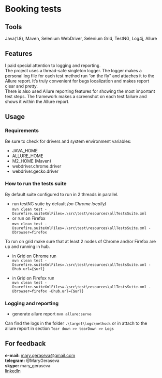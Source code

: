 # Booking tests

## Tools
Java(1.8), Maven, Selenium WebDriver, Selenium Grid, TestNG, Log4j, Allure

## Features
I paid special attention to logging and reporting.  
The project uses a thread-safe singleton logger. The logger makes a personal log file for each test method run “on the fly” and attaches it to the Allure report. It’s truly convenient for bugs localization and makes report clear and pretty.  
There is also used Allure reporting features for showing the most important test steps. The framework makes a screenshot on each test failure and shows it within the Allure report.

## Usage
### Requirements
Be sure to check for drivers and system environment variables:  
* JAVA_HOME 
* ALLURE_HOME
* M2_HOME (Maven)
* webdriver.chrome.driver
* webdriver.gecko.driver

### How to run the tests suite  

By default suite configured to run in 2 threads in parallel. 

* run testNG suite by default *(on Chrome locally)*   
`
mvn clean test -Dsurefire.suiteXmlFiles=.\src\test\resources\allTestsSuite.xml
`  
* or run on Firefox  
`
mvn clean test -Dsurefire.suiteXmlFiles=.\src\test\resources\allTestsSuite.xml -Dbrowser=firefox
`  

To run on grid make sure that at least 2 nodes of Chrome and/or Firefox are up and running in hub.

* in Grid on Chrome run  
`
mvn clean test -Dsurefire.suiteXmlFiles=.\src\test\resources\allTestsSuite.xml -Dhub.url={$url}
` 

* in Grid on Firefox run    
`
mvn clean test -Dsurefire.suiteXmlFiles=.\src\test\resources\allTestsSuite.xml -Dbrowser=firefox -Dhub.url={$url}
` 

### Logging and reporting

* generate allure report `mvn allure:serve`

Сan find the logs in the folder `.\target\logs\methods`
or in attach to the allure report in section  `Tear down >> tearDown >> Logs`

## For feedback
**e-mail:** mary.geraseva@gmail.com  
**telegram:** @MaryGeraseva  
**skype:** mary_geraseva  
[linkedIn](https://www.linkedin.com/in/maria-geraseva/)
